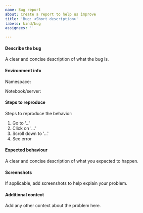 ```yaml
---
name: Bug report
about: Create a report to help us improve
title: 'Bug: <Short description>'
labels: kind/bug
assignees: ''

---
```


#### Describe the bug

A clear and concise description of what the bug is.

#### Environment info

Namespace:

Notebook/server:

#### Steps to reproduce

Steps to reproduce the behavior:

1. Go to '...'
2. Click on '...'
3. Scroll down to '...'
4. See error

#### Expected behaviour

A clear and concise description of what you expected to happen.

#### Screenshots

If applicable, add screenshots to help explain your problem.

#### Additional context

Add any other context about the problem here.
